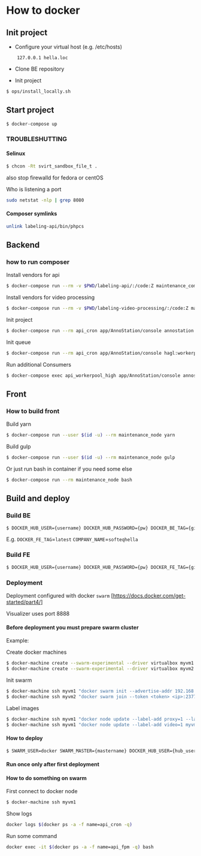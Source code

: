 # How to docker

## Init project

* Configure your virtual host (e.g. /etc/hosts)
```
    127.0.0.1 hella.loc
```

* Clone BE repository
 
* Init project

```bash
$ ops/install_locally.sh
```

## Start project

```bash
$ docker-compose up
```

### TROUBLESHUTTING

#### Selinux

```bash
$ chcon -Rt svirt_sandbox_file_t .
```

also stop firewalld for fedora or centOS

Who is listening a port
```bash
sudo netstat -nlp | grep 8080 
```

#### Composer symlinks  
```bash
unlink labeling-api/bin/phpcs
```

## Backend

### how to run composer

Install vendors for api
```bash
$ docker-compose run --rm -v $PWD/labeling-api/:/code:Z maintenance_composer composer install
```
Install vendors for video processing
```bash
$ docker-compose run --rm -v $PWD/labeling-video-processing/:/code:Z maintenance_composer composer install
```

Init project
```bash
$ docker-compose run --rm api_cron app/AnnoStation/console annostation:init -v
```

Init queue
```bash
$ docker-compose run --rm api_cron app/AnnoStation/console hagl:workerpool:setup -v
```

Run additional Consumers
```bash
$ docker-compose exec api_workerpool_high app/AnnoStation/console annostation:workerpool:starter high &
```


## Front

### How to build front

Build yarn
```bash
$ docker-compose run --user $(id -u) --rm maintenance_node yarn
```

Build gulp
```bash
$ docker-compose run --user $(id -u) --rm maintenance_node gulp
```

Or just run bash in container if you need some else
```bash
$ docker-compose run --rm maintenance_node bash
```

## Build and deploy

### Build BE
```bash
$ DOCKER_HUB_USER={username} DOCKER_HUB_PASSWORD={pw} DOCKER_BE_TAG={git tag or branch name} COMPANY_NAME={username or company from dockerhub} ops/build_be.sh
```

E.g. `DOCKER_FE_TAG`=`latest` `COMPANY_NAME`=`softeqhella`    


### Build FE

```bash
$ DOCKER_HUB_USER={username} DOCKER_HUB_PASSWORD={pw} DOCKER_FE_TAG={git tag or branch name} COMPANY_NAME={username or company from dockerhub} ops/build_fe.sh
```

### Deployment

Deployment configured with docker `swarm` [https://docs.docker.com/get-started/part4/]

Visualizer uses port 8888 

#### Before deployment you must prepare swarm cluster

Example:

Create docker machines
```bash
$ docker-machine create --swarm-experimental --driver virtualbox myvm1
$ docker-machine create --swarm-experimental --driver virtualbox myvm2
``` 

Init swarm
```bash
$ docker-machine ssh myvm1 "docker swarm init --advertise-addr 192.168.99.101"
$ docker-machine ssh myvm2 "docker swarm join --token <token> <ip>:2377"
```

Label images
```bash
$ docker-machine ssh myvm1 "docker node update --label-add proxy=1 --label-add rmq=1 --label-add front=1 --label-add api_redis=1 --label-add api_db=1 --label-add api_cron=1 --label-add api_worker=1 --label-add api=1 myvm1"
$ docker-machine ssh myvm1 "docker node update --label-add video=1 myvm2"
```

#### How to deploy

```bash
$ SWARM_USER=docker SWARM_MASTER={mastername} DOCKER_HUB_USER={hub_user} DOCKER_HUB_PASSWORD={pass} DOCKER_FE_TAG={tag} DOCKER_BE_TAG={tag} COMPANY_NAME=softeqhaglannostation ops/deploy.sh
```

#### Run once only after first deployment


#### How to do something on swarm

First connect to docker node
```bash
$ docker-machine ssh myvm1
```

Show logs
```bash
docker logs $(docker ps -a -f name=api_cron -q)
```

Run some command 
```bash
docker exec -it $(docker ps -a -f name=api_fpm -q) bash
```
